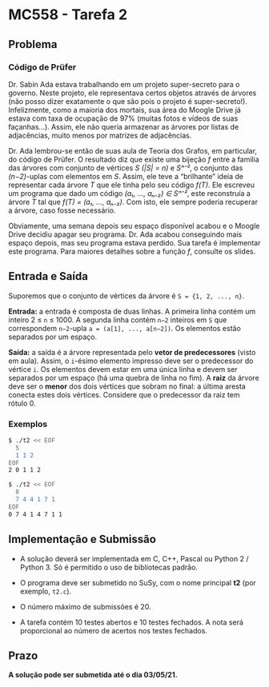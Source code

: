 # MC558 - Tarefa 2

## Problema

### Código de Prüfer

Dr. Sabin Ada estava trabalhando em um projeto super-secreto para o governo. Neste projeto, ele representava certos objetos através de árvores (não posso dizer exatamente o que são pois o projeto é super-secreto!). Infelizmente, como a maioria dos mortais, sua área do Moogle Drive já estava com taxa de ocupação de 97% (muitas fotos e vı́deos de suas façanhas...). Assim, ele não queria armazenar as árvores por listas de adjacências, muito menos por matrizes de adjacências.

Dr. Ada lembrou-se então de suas aula de Teoria dos Grafos, em particular, do código de Prüfer. O resultado diz que existe uma bijeção *f* entre a famı́lia das árvores com conjunto de vértices *S* *(|S| = n)* e *Sⁿ⁻²*, o conjunto das *(n−2)*-uplas com elementos em *S*. Assim, ele teve a “brilhante” ideia de representar cada árvore *T* que ele tinha pelo seu código *f(T)*. Ele escreveu um programa que dado um código *(a₁, ..., aₙ₋₂) ∈ Sⁿ⁻²*, este reconstruı́a a árvore *T* tal que *f(T) = (a₁, ..., aₙ₋₂)*. Com isto, ele sempre poderia recuperar a árvore, caso fosse necessário.

Obviamente, uma semana depois seu espaço disponı́vel acabou e o Moogle Drive decidiu apagar seu programa. Dr. Ada acabou conseguindo mais espaço depois, mas seu programa estava perdido. Sua tarefa é implementar este programa. Para maiores detalhes sobre a função *f*, consulte os slides.

## Entrada e Saída

Suporemos que o conjunto de vértices da árvore é `S = {1, 2, ..., n}`.

**Entrada:** a entrada é composta de duas linhas. A primeira linha contém um inteiro 2 ≤ `n` ≤ 1000. A segunda linha contém `n−2` inteiros em `S` que correspondem `n−2`-upla `a = (a[1], ..., a[n−2])`. Os elementos estão separados por um espaço.

**Saı́da:** a saı́da é a árvore representada pelo **vetor de predecessores** (visto em aula). Assim, o `i`-ésimo elemento impresso deve ser o predecessor do vértice `i`. Os elementos devem estar em uma única linha e devem ser separados por um espaço (há uma quebra de linha no fim). A **raiz** da árvore deve ser o **menor** dos dois vértices que sobram no final: a última aresta conecta estes dois vértices. Considere que o predecessor da raiz tem rótulo 0.

### Exemplos

```bash
$ ./t2 << EOF
  5
  1 1 2
EOF
2 0 1 1 2
```

```bash
$ ./t2 << EOF
  8
  7 4 4 1 7 1
EOF
0 7 4 1 4 7 1 1
```

## Implementação e Submissão

-  A solução deverá ser implementada em C, C++, Pascal ou Python 2 / Python 3. Só é permitido o uso de bibliotecas padrão.


- O programa deve ser submetido no SuSy, com o nome principal **t2** (por exemplo, `t2.c`).

- O número máximo de submissões é 20.

- A tarefa contém 10 testes abertos e 10 testes fechados. A nota será proporcional ao número de acertos nos testes fechados.

## Prazo

**A solução pode ser submetida até o dia 03/05/21.**
